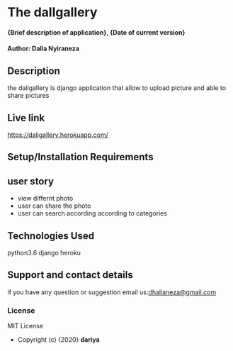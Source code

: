  # The dallgallery
#### {Brief description of application}, {Date of current version}
#### Author: Dalia Nyiraneza
## Description
the daligallery is django application that allow to upload picture and able to  share pictures
## Live link
https://daligallery.herokuapp.com/
## Setup/Installation Requirements
 
## user story
 * view differnt photo
 * user can share the photo 
 * user can search  according according to categories
## Technologies Used
 python3.6
 django
 heroku
## Support and contact details
 if you  have any question or suggestion email us:dhalianeza@gmail.com
### License
MIT License
* Copyright (c) {2020} **dariya**